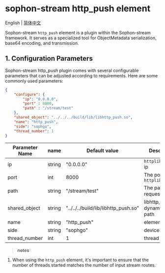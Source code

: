 # sophon-stream http_push element

English | [简体中文](README.md)

Sophon-stream `http_push` element is a plugin within the Sophon-stream framework. It serves as a specialized tool for ObjectMetadata serialization, base64 encoding, and transmission.

## 1. Configuration Parameters
Sophon-stream http_push plugin comes with several configurable parameters that can be adjusted according to requirements. Here are some commonly used parameters:

```json
{
    "configure": {
        "ip": "0.0.0.0",
        "port" : 8000,
        "path" : "/stream/test"
    },
    "shared_object": "../../../build/lib/libhttp_push.so",
    "name": "http_push",
    "side": "sophgo",
    "thread_number": 1
}
```

| Parameter Name|  name  |        Default value                       |            Description           |
| ------------- | ------ | ------------------------------------ | ------------------------------- |
| ip            | string | "0.0.0.0"                            | `httplib::Client` ip           |
| port            | int | 8000                                  | The port for `httplib::Client`      |
| path            | string | "/stream/test"                                | The path of http request      |
| shared_object | string | "../../../build/lib/libhttp_push.so" | libhttp_push dynamic library path      |
| name          | string | "http_push"                          | element name                     |
| side          | string | "sophgo"                             | device type                       |
| thread_number | int    | 1                                    | thread num                      |

> **notes**
1. When using the `http_push` element, it's important to ensure that the number of threads started matches the number of input stream routes.